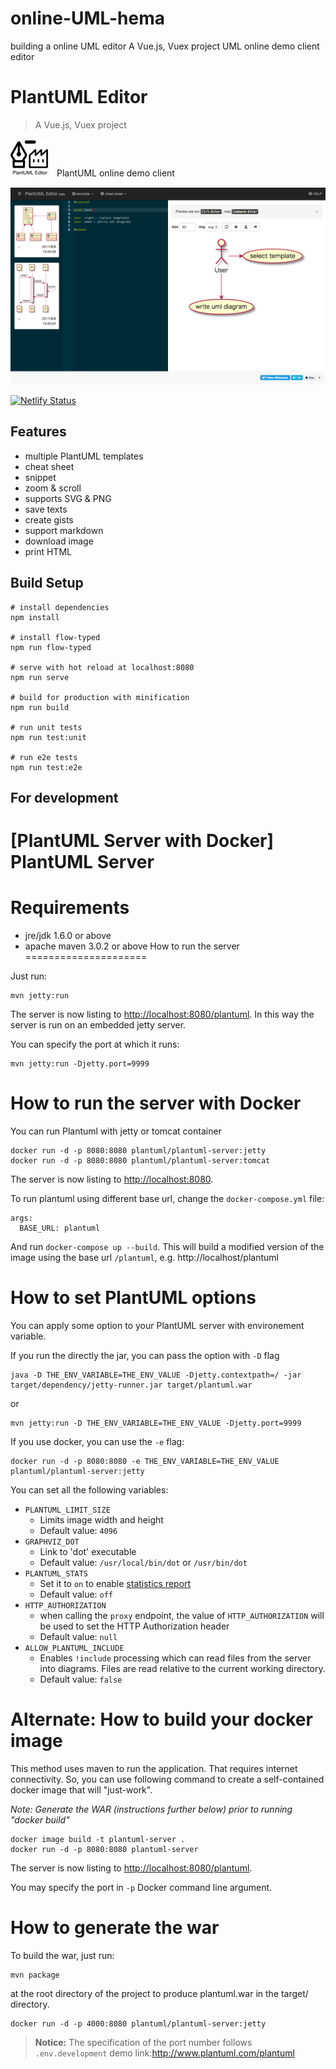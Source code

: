 # online-UML-hema
building a online UML editor
A Vue.js, Vuex project
UML online demo client editor
# PlantUML Editor

> A Vue.js, Vuex project

![PlantUML Editor](public1/static1/favicon-60.png)　PlantUML online demo client

![PlantUML Editor](public1/static1/capture1_20170809.png)

[![Netlify Status](https://api.netlify.com/api/v1/badges/0e9c5e9a-b38a-483f-887d-18e4927af717/deploy-status)](https://app.netlify.com/sites/plantuml-editor/deploys)

## Features

- multiple PlantUML templates
- cheat sheet
- snippet
- zoom & scroll
- supports SVG & PNG
- save texts
- create gists
- support markdown
- download image
- print HTML

## Build Setup

```
# install dependencies
npm install

# install flow-typed
npm run flow-typed

# serve with hot reload at localhost:8080
npm run serve

# build for production with minification
npm run build

# run unit tests
npm run test:unit

# run e2e tests
npm run test:e2e
```

## For development

[PlantUML Server with Docker]
PlantUML Server
==============
Requirements
============
 * jre/jdk 1.6.0 or above
 * apache maven 3.0.2 or above
How to run the server
=====================

Just run:

```
mvn jetty:run
```

The server is now listing to [http://localhost:8080/plantuml](http://localhost:8080/plantuml).
In this way the server is run on an embedded jetty server.

You can specify the port at which it runs:

```
mvn jetty:run -Djetty.port=9999
```

How to run the server with Docker
=================================

You can run Plantuml with jetty or tomcat container
```
docker run -d -p 8080:8080 plantuml/plantuml-server:jetty
docker run -d -p 8080:8080 plantuml/plantuml-server:tomcat
```

The server is now listing to [http://localhost:8080](http://localhost:8080).

To run plantuml using different base url, change the `docker-compose.yml` file:
~~~
args:
  BASE_URL: plantuml
~~~

And run `docker-compose up --build`. This will build a modified version of the image using
the base url `/plantuml`, e.g. http://localhost/plantuml

How to set PlantUML options
=================================

You can apply some option to your PlantUML server with environement variable.

If you run the directly the jar, you can pass the option with `-D` flag
```
java -D THE_ENV_VARIABLE=THE_ENV_VALUE -Djetty.contextpath=/ -jar target/dependency/jetty-runner.jar target/plantuml.war
```
or
```
mvn jetty:run -D THE_ENV_VARIABLE=THE_ENV_VALUE -Djetty.port=9999
```

If you use docker, you can use the `-e` flag:
```
docker run -d -p 8080:8080 -e THE_ENV_VARIABLE=THE_ENV_VALUE plantuml/plantuml-server:jetty
```

You can set all  the following variables:

* `PLANTUML_LIMIT_SIZE`
    * Limits image width and height
    * Default value: `4096`
* `GRAPHVIZ_DOT`
    * Link to 'dot' executable
    * Default value: `/usr/local/bin/dot` or `/usr/bin/dot`
* `PLANTUML_STATS`
    * Set it to `on` to enable [statistics report](http://plantuml.com/statistics-report)
    * Default value: `off`
* `HTTP_AUTHORIZATION`
    * when calling the `proxy` endpoint, the value of `HTTP_AUTHORIZATION` will be used to set the HTTP Authorization header
    * Default value: `null`
* `ALLOW_PLANTUML_INCLUDE`
    * Enables `!include` processing which can read files from the server into diagrams. Files are read relative to the current working directory.
    * Default value: `false`

Alternate: How to build your docker image
======================================================

This method uses maven to run the application. That requires internet connectivity.
So, you can use following command to create a self-contained docker image that will "just-work".

*Note: Generate the WAR (instructions further below) prior to running "docker build"*

```
docker image build -t plantuml-server .
docker run -d -p 8080:8080 plantuml-server
```
The server is now listing to [http://localhost:8080/plantuml](http://localhost:8080/plantuml).

You may specify the port in `-p` Docker command line argument.


How to generate the war
=======================

To build the war, just run:

```
mvn package
```

at the root directory of the project to produce plantuml.war in the target/ directory.


```
docker run -d -p 4000:8080 plantuml/plantuml-server:jetty
```

> **Notice:** The specification of the port number follows `.env.development`
demo link:http://www.plantuml.com/plantuml
